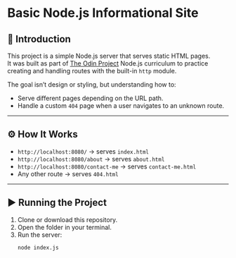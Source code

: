 # Basic Node.js Informational Site

## 📖 Introduction

This project is a simple Node.js server that serves static HTML pages.  
It was built as part of [The Odin Project](https://www.theodinproject.com/) Node.js curriculum to practice creating and handling routes with the built-in `http` module.

The goal isn’t design or styling, but understanding how to:

- Serve different pages depending on the URL path.
- Handle a custom `404` page when a user navigates to an unknown route.

---

## ⚙️ How It Works

- `http://localhost:8080/` → serves `index.html`
- `http://localhost:8080/about` → serves `about.html`
- `http://localhost:8080/contact-me` → serves `contact-me.html`
- Any other route → serves `404.html`

---

## ▶️ Running the Project

1. Clone or download this repository.
2. Open the folder in your terminal.
3. Run the server:
   ```bash
   node index.js
   ```
